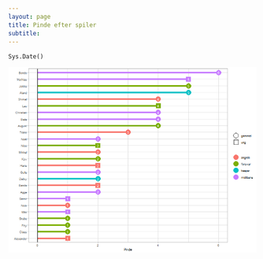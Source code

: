 ```yaml
---
layout: page
title: Pinde efter spiler
subtitle: 
---
```


```{r echo=FALSE, message=FALSE, warning=FALSE}
Sys.Date()
```

![hej](https://raw.githubusercontent.com/AugustSD2111/AugustSD2111.github.io/refs/heads/master/assets/img/test2spiller.png)
